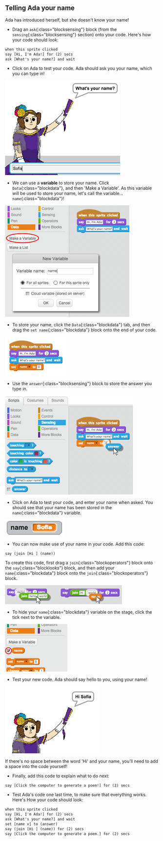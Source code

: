 ## Telling Ada your name

Ada has introduced herself, but she doesn't know your name!

+ Drag an `ask`{:class="blocksensing"} block (from the `sensing`{:class="blocksensing"} section) onto your code. Here's how your code should look:

```blocks
when this sprite clicked
say [Hi, I'm Ada!] for (2) secs
ask [What's your name?] and wait
```

+ Click on Ada to test your code. Ada should ask you your name, which you can type in!

![screenshot](images/poetry-input.png)

+ We can use a **variable** to store your name. Click `Data`{:class="blockdata"}, and then 'Make a Variable'. As this variable will be used to store your name, let's call the variable... `name`{:class="blockdata"}!

![screenshot](images/poetry-name.png)

+ To store your name, click the `Data`{:class="blockdata"} tab, and then drag the `set name`{:class="blockdata"} block onto the end of your code.

![screenshot](images/poetry-set.png)

+ Use the `answer`{:class="blocksensing"} block to store the answer you type in.

![screenshot](images/poetry-answer.png)

+ Click on Ada to test your code, and enter your name when asked. You should see that your name has been stored in the `name`{:class="blockdata"} variable.

![screenshot](images/poetry-name-test.png)

+ You can now make use of your name in your code. Add this code:

```blocks
say (join [Hi ] (name))
```

To create this code, first drag a `join`{:class="blockoperators"} block onto the `say`{:class="blocklooks"} block, and then add your `name`{:class="blockdata"} block onto the `join`{:class="blockoperators"} block.

![screenshot](images/poetry-join.png)

+ To hide your `name`{:class="blockdata"} variable on the stage, click the tick next to the variable.

![screenshot](images/poetry-tick.png)

+ Test your new code. Ada should say hello to you, using your name!

![screenshot](images/poetry-name-test2.png)

If there's no space between the word 'Hi' and your name, you'll need to add a space into the code yourself!

+ Finally, add this code to explain what to do next:

```blocks
say [Click the computer to generate a poem!] for (2) secs
```

+ Test Ada's code one last time, to make sure that everything works. Here's How your code should look:

```blocks
when this sprite clicked
say [Hi, I'm Ada!] for (2) secs
ask [What's your name?] and wait
set [name v] to (answer)
say (join [Hi ] (name)) for (2) secs 
say [Click the computer to generate a poem.] for (2) secs 
```